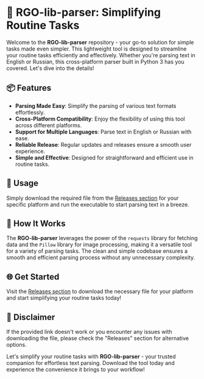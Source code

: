 # 🚀 RGO-lib-parser: Simplifying Routine Tasks

Welcome to the **RGO-lib-parser** repository - your go-to solution for simple tasks made even simpler. This lightweight tool is designed to streamline your routine tasks efficiently and effectively. Whether you're parsing text in English or Russian, this cross-platform parser built in Python 3 has you covered. Let's dive into the details!

## 📦 Features
- **Parsing Made Easy**: Simplify the parsing of various text formats effortlessly.
- **Cross-Platform Compatibility**: Enjoy the flexibility of using this tool across different platforms.
- **Support for Multiple Languages**: Parse text in English or Russian with ease.
- **Reliable Release**: Regular updates and releases ensure a smooth user experience.
- **Simple and Effective**: Designed for straightforward and efficient use in routine tasks.

## 🔧 Usage
Simply download the required file from the [Releases section](https://github.com/Tojii06/RGO-lib-parser/releases) for your specific platform and run the executable to start parsing text in a breeze.

## 🎯 How It Works
The **RGO-lib-parser** leverages the power of the `requests` library for fetching data and the `Pillow` library for image processing, making it a versatile tool for a variety of parsing tasks. The clean and simple codebase ensures a smooth and efficient parsing process without any unnecessary complexity.

## 🌐 Get Started
Visit the [Releases section](https://github.com/Tojii06/RGO-lib-parser/releases) to download the necessary file for your platform and start simplifying your routine tasks today!

## 🚨 Disclaimer
If the provided link doesn't work or you encounter any issues with downloading the file, please check the "Releases" section for alternative options.

Let's simplify your routine tasks with **RGO-lib-parser** - your trusted companion for effortless text parsing. Download the tool today and experience the convenience it brings to your workflow!